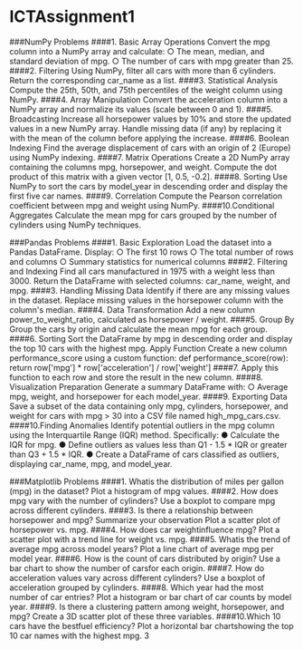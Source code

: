 # ICTAssignment1
###NumPy Problems
####1. Basic Array Operations
Convert the mpg column into a NumPy array and calculate:
○ The mean, median, and standard deviation of mpg.
○ The number of cars with mpg greater than 25.
####2. Filtering
Using NumPy, filter all cars with more than 6 cylinders.
Return the corresponding car_name as a list.
####3. Statistical Analysis
Compute the 25th, 50th, and 75th percentiles of the weight column using NumPy.
####4. Array Manipulation
Convert the acceleration column into a NumPy array and normalize its values
(scale between 0 and 1).
####5. Broadcasting
Increase all horsepower values by 10% and store the updated values in a new
NumPy array. Handle missing data (if any) by replacing it with the mean of the
column before applying the increase.
####6. Boolean Indexing
Find the average displacement of cars with an origin of 2 (Europe) using NumPy
indexing.
####7. Matrix Operations
Create a 2D NumPy array containing the columns mpg, horsepower, and weight.
Compute the dot product of this matrix with a given vector [1, 0.5, -0.2].
####8. Sorting
Use NumPy to sort the cars by model_year in descending order and display the first
five car names.
####9. Correlation
Compute the Pearson correlation coefficient between mpg and weight using
NumPy.
####10.Conditional Aggregates
Calculate the mean mpg for cars grouped by the number of cylinders using NumPy
techniques.


###Pandas Problems
####1. Basic Exploration
Load the dataset into a Pandas DataFrame. Display:
○ The first 10 rows
○ The total number of rows and columns
○ Summary statistics for numerical columns
####2. Filtering and Indexing
Find all cars manufactured in 1975 with a weight less than 3000. Return the
DataFrame with selected columns: car_name, weight, and mpg.
####3. Handling Missing Data
Identify if there are any missing values in the dataset. Replace missing values in the
horsepower column with the column's median.
####4. Data Transformation
Add a new column power_to_weight_ratio, calculated as horsepower / weight.
####5. Group By
Group the cars by origin and calculate the mean mpg for each group.
####6. Sorting
Sort the DataFrame by mpg in descending order and display the top 10 cars with
the highest mpg.
Apply Function
Create a new column performance_score using a custom function:
def performance_score(row):
return row['mpg'] * row['acceleration'] / row['weight']
####7. Apply this function to each row and store the result in the new column.
####8. Visualization Preparation
Generate a summary DataFrame with:
○ Average mpg, weight, and horsepower for each model_year.
####9. Exporting Data
Save a subset of the data containing only mpg, cylinders, horsepower, and weight
for cars with mpg > 30 into a CSV file named high_mpg_cars.csv.
####10.Finding Anomalies
Identify potential outliers in the mpg column using the Interquartile Range (IQR)
method. Specifically:
● Calculate the IQR for mpg.
● Define outliers as values less than Q1 - 1.5 * IQR or greater than Q3 + 1.5 *
IQR.
● Create a DataFrame of cars classified as outliers, displaying car_name, mpg,
and model_year.


###Matplotlib Problems
####1. Whatis the distribution of miles per gallon (mpg) in the dataset?
Plot a histogram of mpg values.
####2. How does mpg vary with the number of cylinders?
Use a boxplot to compare mpg across different cylinders.
####3. Is there a relationship between horsepower and mpg? Summarize your
observation
Plot a scatter plot of horsepower vs. mpg.
####4. How does car weightinfluence mpg?
Plot a scatter plot with a trend line for weight vs. mpg.
####5. Whatis the trend of average mpg across model years?
Plot a line chart of average mpg per model year.
####6. How is the count of cars distributed by origin?
Use a bar chart to show the number of carsfor each origin.
####7. How do acceleration values vary across different cylinders?
Use a boxplot of acceleration grouped by cylinders.
####8. Which year had the most number of car entries?
Plot a histogram or bar chart of car counts by model year.
####9. Is there a clustering pattern among weight, horsepower, and mpg?
Create a 3D scatter plot of these three variables.
####10.Which 10 cars have the bestfuel efficiency?
Plot a horizontal bar chartshowing the top 10 car names with the highest mpg.
3
